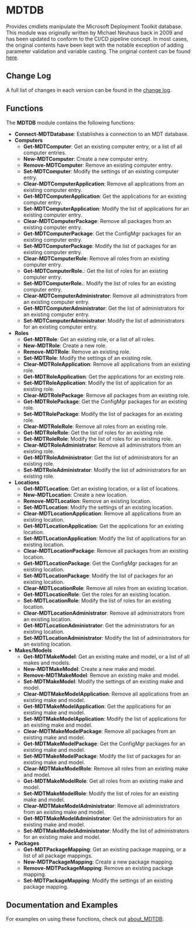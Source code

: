 # MDTDB

Provides cmdlets manipulate the Microsoft Deployment Toolkit database. This module was originally written by Michael Neuhaus back in 2009 and has been updated to conform to the CI/CD pipeline concept. In most cases, the original contents have been kept with the notable exception of adding parameter validation and variable casting. The original content can be found [here](https://techcommunity.microsoft.com/t5/windows-blog-archive/manipulating-the-microsoft-deployment-toolkit-database-using/ba-p/706876).

## Change Log

A full list of changes in each version can be found in the [change log](CHANGELOG.md).

## Functions

The **MDTDB** module contains the following functions:

- **Connect-MDTDatabase**: Establishes a connection to an MDT database.
- **Computers**
    - **Get-MDTComputer**: Get an existing computer entry, or a list of all computer entries.
    - **New-MDTComputer**: Create a new computer entry.
    - **Remove-MDTComputer**: Remove an existing computer entry.
    - **Set-MDTComputer**: Modify the settings of an existing computer entry.
    - **Clear-MDTComputerApplication**: Remove all applications from an existing computer entry.
    - **Get-MDTComputerApplication**: Get the applications for an existing computer entry.
    - **Set-MDTComputerApplication**: Modify the list of applications for an existing computer entry.
    - **Clear-MDTComputerPackage**: Remove all packages from an existing computer entry.
    - **Get-MDTComputerPackage**: Get the ConfigMgr packages for an existing computer entry.
    - **Set-MDTComputerPackage**: Modify the list of packages for an existing computer entry.
    - **Clear-MDTComputerRole**: Remove all roles from an existing computer entry.
    - **Get-MDTComputerRole.**: Get the list of roles for an existing computer entry.
    - **Set-MDTComputerRole.**: Modify the list of roles for an existing computer entry.
    - **Clear-MDTComputerAdministrator**: Remove all administrators from an existing computer entry.
    - **Get-MDTComputerAdministrator**: Get the list of administrators for an existing computer entry.
    - **Set-MDTComputerAdministrator**: Modify the list of administrators for an existing computer entry.
- **Roles**
    - **Get-MDTRole**: Get an existing role, or a list of all roles.
    - **New-MDTRole**: Create a new role.
    - **Remove-MDTRole**: Remove an existing role.
    - **Set-MDTRole**: Modify the settings of an existing role.
    - **Clear-MDTRoleApplication**: Remove all applications from an existing role.
    - **Get-MDTRoleApplication**: Get the applications for an existing role.
    - **Set-MDTRoleApplication**: Modify the list of application for an existing role.
    - **Clear-MDTRolePackage**: Remove all packages from an existing role.
    - **Get-MDTRolePackage**: Get the ConfigMgr packages for an existing role.
    - **Set-MDTRolePackage**: Modify the list of packages for an existing role.
    - **Clear-MDTRoleRole**: Remove all roles from an existing role.
    - **Get-MDTRoleRole**: Get the list of roles for an existing role.
    - **Set-MDTRoleRole**: Modify the list of roles for an existing role.
    - **Clear-MDTRoleAdministrator**: Remove all administrators from an existing role.
    - **Get-MDTRoleAdministrator**: Get the list of administrators for an existing role.
    - **Set-MDTRoleAdministrator**: Modify the list of administrators for an existing role.
- **Locations**
    - **Get-MDTLocation**: Get an existing location, or a list of locations.
    - **New-MDTLocation**: Create a new location.
    - **Remove-MDTLocation**: Remove an existing location.
    - **Set-MDTLocation**: Modify the settings of an existing location.
    - **Clear-MDTLocationApplication**: Remove all applications from an existing location.
    - **Get-MDTLocationApplication**: Get the applications for an existing location.
    - **Set-MDTLocationApplication**: Modify the list of applications for an existing location.
    - **Clear-MDTLocationPackage**: Remove all packages from an existing location.
    - **Get-MDTLocationPackage**: Get the ConfigMgr packages for an existing location.
    - **Set-MDTLocationPackage**: Modify the list of packages for an existing location.
    - **Clear-MDTLocationRole**: Remove all roles from an existing location.
    - **Get-MDTLocationRole**: Get the roles for an existing location.
    - **Set-MDTLocationRole**: Modify the list of roles for an existing location.
    - **Clear-MDTLocationAdministrator**: Remove all administrators from an existing location.
    - **Get-MDTLocationAdministrator**: Get the administrators for an existing location.
    - **Set-MDTLocationAdministrator**: Modify the list of administrators for an existing location.
- **Makes/Models**
    - **Get-MDTMakeModel**: Get an existing make and model, or a list of all makes and models.
    - **New-MDTMakeModel**: Create a new make and model.
    - **Remove-MDTMakeModel**: Remove an existing make and model.
    - **Set-MDTMakeModel**: Modify the settings of an existing make and model.
    - **Clear-MDTMakeModelApplication**: Remove all applications from an existing make and model.
    - **Get-MDTMakeModelApplication**: Get the applications for an existing make and model.
    - **Set-MDTMakeModelApplication**: Modify the list of applications for an existing make and model.
    - **Clear-MDTMakeModelPackage**: Remove all packages from an existing make and model.
    - **Get-MDTMakeModelPackage**: Get the ConfigMgr packages for an existing make and model.
    - **Set-MDTMakeModelPackage**: Modify the list of packages for an existing make and model.
    - **Clear-MDTMakeModelRole**: Remove all roles from an existing make and model.
    - **Get-MDTMakeModelRole**: Get all roles from an existing make and model.
    - **Set-MDTMakeModelRole**: Modify the list of roles for an existing make and model.
    - **Clear-MDTMakeModelAdministrator**: Remove all administrators from an existing make and model.
    - **Get-MDTMakeModelAdministrator**: Get the administrators for an existing make and model.
    - **Set-MDTMakeModelAdministrator**: Modify the list of administrators for an existing make and model.
- **Packages**
    - **Get-MDTPackageMapping**: Get an existing package mapping, or a list of all package mappings.
    - **New-MDTPackageMapping**: Create a new package mapping.
    - **Remove-MDTPackageMapping**: Remove an existing package mapping.
    - **Set-MDTPackageMapping**: Modify the settings of an existing package mapping.

## Documentation and Examples
For examples on using these functions, check out [about_MDTDB](en-US\about_MDTDB.help.txt).

